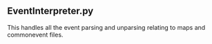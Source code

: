## EventInterpreter.py

This handles all the event parsing and unparsing relating to maps and commonevent files.

## 